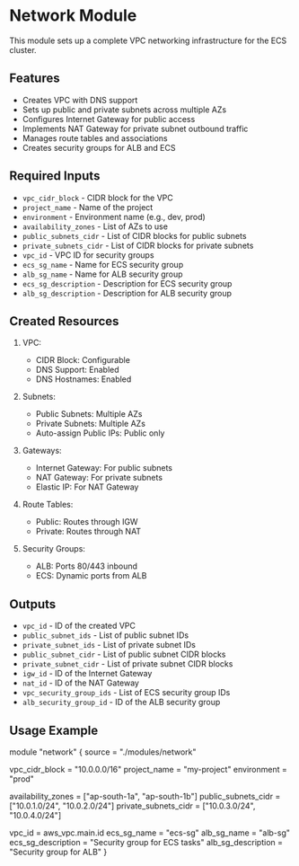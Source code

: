 # Network Module

This module sets up a complete VPC networking infrastructure for the ECS cluster.

## Features
- Creates VPC with DNS support
- Sets up public and private subnets across multiple AZs
- Configures Internet Gateway for public access
- Implements NAT Gateway for private subnet outbound traffic
- Manages route tables and associations
- Creates security groups for ALB and ECS

## Required Inputs
- `vpc_cidr_block` - CIDR block for the VPC
- `project_name` - Name of the project
- `environment` - Environment name (e.g., dev, prod)
- `availability_zones` - List of AZs to use
- `public_subnets_cidr` - List of CIDR blocks for public subnets
- `private_subnets_cidr` - List of CIDR blocks for private subnets
- `vpc_id` - VPC ID for security groups
- `ecs_sg_name` - Name for ECS security group
- `alb_sg_name` - Name for ALB security group
- `ecs_sg_description` - Description for ECS security group
- `alb_sg_description` - Description for ALB security group

## Created Resources
1. VPC:
   - CIDR Block: Configurable
   - DNS Support: Enabled
   - DNS Hostnames: Enabled

2. Subnets:
   - Public Subnets: Multiple AZs
   - Private Subnets: Multiple AZs
   - Auto-assign Public IPs: Public only

3. Gateways:
   - Internet Gateway: For public subnets
   - NAT Gateway: For private subnets
   - Elastic IP: For NAT Gateway

4. Route Tables:
   - Public: Routes through IGW
   - Private: Routes through NAT

5. Security Groups:
   - ALB: Ports 80/443 inbound
   - ECS: Dynamic ports from ALB

## Outputs
- `vpc_id` - ID of the created VPC
- `public_subnet_ids` - List of public subnet IDs
- `private_subnet_ids` - List of private subnet IDs
- `public_subnet_cidr` - List of public subnet CIDR blocks
- `private_subnet_cidr` - List of private subnet CIDR blocks
- `igw_id` - ID of the Internet Gateway
- `nat_id` - ID of the NAT Gateway
- `vpc_security_group_ids` - List of ECS security group IDs
- `alb_security_group_id` - ID of the ALB security group

## Usage Example

module "network" {
  source = "./modules/network"
  
  vpc_cidr_block       = "10.0.0.0/16"
  project_name         = "my-project"
  environment          = "prod"
  
  availability_zones    = ["ap-south-1a", "ap-south-1b"]
  public_subnets_cidr  = ["10.0.1.0/24", "10.0.2.0/24"]
  private_subnets_cidr = ["10.0.3.0/24", "10.0.4.0/24"]
  
  vpc_id              = aws_vpc.main.id
  ecs_sg_name         = "ecs-sg"
  alb_sg_name         = "alb-sg"
  ecs_sg_description  = "Security group for ECS tasks"
  alb_sg_description  = "Security group for ALB"
}